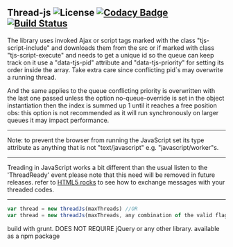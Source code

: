 Thread-js ![License](https://img.shields.io/badge/License-MIT-blue.svg) [![Codacy Badge](https://www.codacy.com/project/badge/b14dbd42aa06488f846f73d6944c8888)](https://www.codacy.com/public/matheusxaviersilva/thread-js) [![Build Status](https://travis-ci.org/matheusxaviersi/thread-js.svg)](https://travis-ci.org/matheusxaviersi/thread-js)
----------
The library uses invoked Ajax or script tags marked with the class "tjs-script-include" and downloads them from the src or if marked with class "tjs-script-execute" and needs to get a unique id so the queue can keep track on it use a "data-tjs-pid" attribute and "data-tjs-priority" for setting its order inside the array. Take extra care since conflicting pid`s may overwrite a running thread.

And the same applies to the queue conflicting priority is overwritten with the last one passed unless the option no-queue-override is set in the object instantiation then the index is summed up 1 until it reaches a free position obs: this option is not recommended as it will run synchronously on larger queues it may impact performance.

---------

Note: to prevent the browser from running the JavaScript set its type attribute as anything that is not "text/javascript" e.g. "javascript/worker"s.

---------
Treading in JavaScript works a bit different than the usual listen to the 'ThreadReady' event please note that this need will be removed in future releases.
refer to [HTML5 rocks](http://www.html5rocks.com/en/tutorials/workers/basics/#toc-introduction-jsthreading) to see how to exchange messages with your threaded codes.

---------
```javascript
var thread = new threadJs(maxThreads) //OR
var thread = new threadJs(maxThreads, any combination of the valid flags);
```
build with grunt.
DOES NOT REQUIRE jQuery or any other library.
available as a npm package
